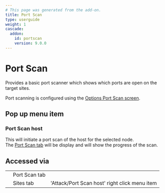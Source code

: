 ```yaml
---
# This page was generated from the add-on.
title: Port Scan
type: userguide
weight: 1
cascade:
  addon:
    id: portscan
    version: 9.0.0
---
```


# Port Scan

Provides a basic port scanner which shows which ports are open on the target sites.  

Port scanning is configured using the [Options Port Scan
screen](/docs/desktop/addons/port-scan/options/).

## Pop up menu item

### Port Scan host

This will initiate a port scan of the host for the selected node.   
The [Port Scan tab](/docs/desktop/addons/port-scan/tab/) will be display and will show the progress of the scan.   

## Accessed via

|   |               |                                               |
|---|---------------|-----------------------------------------------|
|   | Port Scan tab |                                               |
|   | Sites tab     | 'Attack/Port Scan host' right click menu item |

